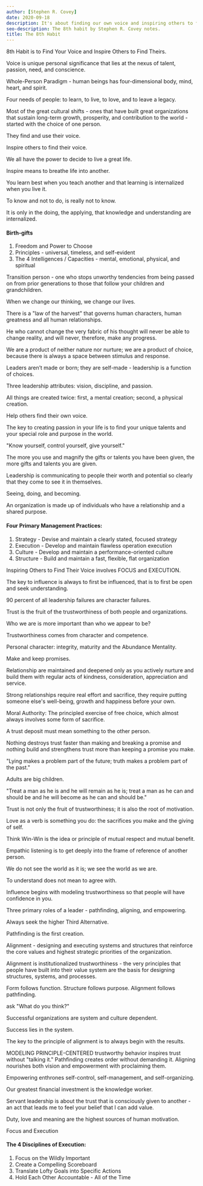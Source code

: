 ```yaml
---
author: [Stephen R. Covey]
date: 2020-09-18
description: It's about finding our own voice and inspiring others to find their voice. To do that we first have to become a better version of ourselves and to focus on making contribution to something bigger than ourselves.
seo-description: The 8th habit by Stephen R. Covey notes.
title: The 8th Habit
---
```


8th Habit is to Find Your Voice and Inspire Others to Find Theirs.

Voice is unique personal significance that lies at the nexus of talent, passion, need, and conscience.

Whole-Person Paradigm - human beings has four-dimensional body, mind, heart, and spirit.

Four needs of people: to learn, to live, to love, and to leave a legacy.

Most of the great cultural shifts - ones that have built great organizations that sustain long-term growth, prosperity, and contribution to the world - started with the choice of one person.

They find and use their voice.

Inspire others to find their voice.

We all have the power to decide to live a great life.

Inspire means to breathe life into another.

You learn best when you teach another and that learning is internalized when you live it.

To know and not to do, is really not to know.

It is only in the doing, the applying, that knowledge and understanding are internalized.

#### Birth-gifts

1. Freedom and Power to Choose
2. Principles - universal, timeless, and self-evident
3. The 4 Intelligences / Capacities - mental, emotional, physical, and spiritual

Transition person - one who stops unworthy tendencies from being passed on from prior generations to those that follow your children and grandchildren.

When we change our thinking, we change our lives.

There is a "law of the harvest" that governs human characters, human greatness and all human relationships.

He who cannot change the very fabric of his thought will never be able to change reality, and will never, therefore, make any progress.

We are a product of neither nature nor nurture; we are a product of choice, because there is always a space between stimulus and response.

Leaders aren’t made or born; they are self-made - leadership is a function of choices.

Three leadership attributes: vision, discipline, and passion.

All things are created twice: first, a mental creation; second, a physical creation.

Help others find their own voice.

The key to creating passion in your life is to find your unique talents and your special role and purpose in the world.

"Know yourself, control yourself, give yourself."

The more you use and magnify the gifts or talents you have been given, the more gifts and talents you are given.

Leadership is communicating to people their worth and potential so clearly that they come to see it in themselves.

Seeing, doing, and becoming.

An organization is made up of individuals who have a relationship and a shared purpose.

#### Four Primary Management Practices:

1. Strategy - Devise and maintain a clearly stated, focused strategy
2. Execution - Develop and maintain flawless operation execution
3. Culture - Develop and maintain a performance-oriented culture
4. Structure - Build and maintain a fast, flexible, flat organization

Inspiring Others to Find Their Voice involves FOCUS and EXECUTION.

The key to influence is always to first be influenced, that is to first be open and seek understanding.

90 percent of all leadership failures are character failures.

Trust is the fruit of the trustworthiness of both people and organizations.

Who we are is more important than who we appear to be?

Trustworthiness comes from character and competence.

Personal character: integrity, maturity and the Abundance Mentality.

Make and keep promises.

Relationship are maintained and deepened only as you actively nurture and build them with regular acts of kindness, consideration, appreciation and service.

Strong relationships require real effort and sacrifice, they require putting someone else's well-being, growth and happiness before your own.

Moral Authority: The principled exercise of free choice, which almost always involves some form of sacrifice.

A trust deposit must mean something to the other person.

Nothing destroys trust faster than making and breaking a promise and nothing build and strengthens trust more than keeping a promise you make.

"Lying makes a problem part of the future; truth makes a problem part of the past."

Adults are big children.

"Treat a man as he is and he will remain as he is; treat a man as he can and should be and he will become as he can and should be."

Trust is not only the fruit of trustworthiness; it is also the root of motivation.

Love as a verb is something you do: the sacrifices you make and the giving of self.

Think Win-Win is the idea or principle of mutual respect and mutual benefit.

Empathic listening is to get deeply into the frame of reference of another person.

We do not see the world as it is; we see the world as we are.

To understand does not mean to agree with.

Influence begins with modeling trustworthiness so that people will have confidence in you.

Three primary roles of a leader - pathfinding, aligning, and empowering.

Always seek the higher Third Alternative.

Pathfinding is the first creation.

Alignment - designing and executing systems and structures that reinforce the core values and highest strategic priorities of the organization.

Alignment is institutionalized trustworthiness - the very principles that people have built into their value system are the basis for designing structures, systems, and processes.

Form follows function. Structure follows purpose. Alignment follows pathfinding.

ask "What do you think?"

Successful organizations are system and culture dependent.

Success lies in the system.

The key to the principle of alignment is to always begin with the results.

MODELING PRINCIPLE-CENTERED trustworthy behavior inspires trust without "talking it." Pathfinding creates order without demanding it. Aligning nourishes both vision and empowerment with proclaiming them.

Empowering enthrones self-control, self-management, and self-organizing.

Our greatest financial investment is the knowledge worker.

Servant leadership is about the trust that is consciously given to another - an act that leads me to feel your belief that I can add value.

Duty, love and meaning are the highest sources of human motivation.

Focus and Execution

#### The 4 Disciplines of Execution:

1. Focus on the Wildly Important
2. Create a Compelling Scoreboard
3. Translate Lofty Goals into Specific Actions
4. Hold Each Other Accountable - All of the Time
